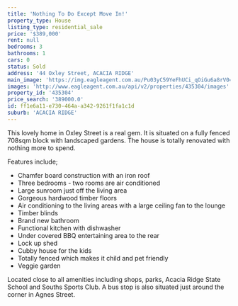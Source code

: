 ```yaml
---
title: 'Nothing To Do Except Move In!'
property_type: House
listing_type: residential_sale
price: '$389,000'
rent: null
bedrooms: 3
bathrooms: 1
cars: 0
status: Sold
address: '44 Oxley Street, ACACIA RIDGE'
main_image: 'https://img.eagleagent.com.au/Pu03yC59YeFhUCi_qOiGu6a8rV0=/1280x854/smart/https://s3-us-west-2.amazonaws.com/eagleagent-orig/images/6822990/117515995-image-M.jpg'
images: 'http://www.eagleagent.com.au/api/v2/properties/435304/images'
property_id: '435304'
price_search: '389000.0'
id: ff1e6a11-e730-464a-a342-9261f1fa1c1d
suburb: 'ACACIA RIDGE'
---
```

This lovely home in Oxley Street is a real gem. It is situated on a fully fenced 708sqm block with landscaped gardens. The house is totally renovated with nothing more to spend.

Features include;
*  Chamfer board construction with an iron roof
*  Three bedrooms - two rooms are air conditioned
*  Large sunroom just off the living area
*  Gorgeous hardwood timber floors
*  Air conditioning to the living areas with a large ceiling fan to the lounge
*  Timber blinds
*  Brand new bathroom
*  Functional kitchen with dishwasher
*  Under covered BBQ entertaining area to the rear
*  Lock up shed
*  Cubby house for the kids
*  Totally fenced which makes it child and pet friendly
*  Veggie garden

Located close to all amenities including shops, parks, Acacia Ridge State School and Souths Sports Club. A bus stop is also situated just around the corner in Agnes Street.